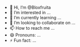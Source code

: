 - 👋 Hi, I’m @Bloxfruita
- 👀 I’m interested in ...
- 🌱 I’m currently learning ...
- 💞️ I’m looking to collaborate on ...
- 📫 How to reach me ...
- 😄 Pronouns: ...
- ⚡ Fun fact: ...

<!---
Bloxfruita/Bloxfruita is a ✨ special ✨ repository because its `README.md` (this file) appears on your GitHub profile.
You can click the Preview link to take a look at your changes.
--->
